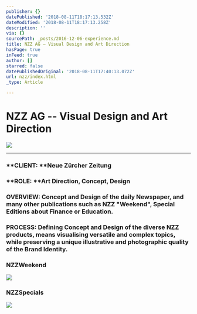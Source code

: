 ```yaml
---
publisher: {}
datePublished: '2018-08-11T18:17:13.532Z'
dateModified: '2018-08-11T18:17:13.258Z'
description: ''
via: {}
sourcePath: _posts/2016-12-06-experience.md
title: NZZ AG – Visual Design and Art Direction
hasPage: true
inFeed: true
author: []
starred: false
datePublishedOriginal: '2018-08-11T17:40:13.072Z'
url: nzz/index.html
_type: Article

---
```

# NZZ AG -- Visual Design and Art Direction
![](https://the-grid-user-content.s3-us-west-2.amazonaws.com/6cad3177-54a0-48bf-9983-30ed7e6e8c78.png)

---

### **CLIENT: **Neue Zürcher Zeitung

### **ROLE: **Art Direction, Concept, Design

### **OVERVIEW:** Concept and Design of the daily Newspaper, and many other publications such as NZZ "Weekend", Special Editions about Finance or Education.

### **PROCESS:** Defining Concept and Design of the diverse NZZ products, means visualising versatile and complex topics, while preserving a unique illustrative and photographic quality of the Brand Identity.

### NZZ**Weekend**
![](https://s3-us-west-2.amazonaws.com/the-grid-img/p/050835b8ff21aaea8b658fe544a6bcea7bbe672f.png)

### NZZ**Specials**
![](https://s3-us-west-2.amazonaws.com/the-grid-img/p/ba6b07655c48c793b62e198f0cc384d9c7e65db8.png)